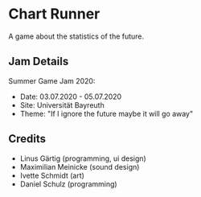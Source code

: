 # Chart Runner
A game about the statistics of the future.

## Jam Details
Summer Game Jam 2020: 
- Date: 03.07.2020 - 05.07.2020
- Site: Universität Bayreuth
- Theme: "If I ignore the future maybe it will go away"

## Credits
- Linus Gärtig (programming, ui design)
- Maximilian Meinicke (sound design)
- Ivette Schmidt (art)
- Daniel Schulz (programming)